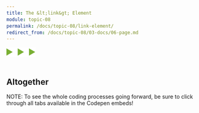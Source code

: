 ```yaml
---
title: The &lt;link&gt; Element
module: topic-08
permalink: /docs/topic-08/link-element/
redirect_from: /docs/topic-08/03-docs/06-page.md
---
```


<img src="./../../../img/arrow-divider.svg" style="width: 75px; border: none; margin: 0px 0 20px 0" />

## Altogether

<span class="label label-info">NOTE:</span> To see the whole coding processes going forward, be sure to click through all tabs available in the Codepen embeds!

<div class="codepen-embed">
  <p data-height="600" data-theme-id="30567" data-slug-hash="VXGPMb" data-default-tab="html,result" data-user="Media-Ed-Online" data-embed-version="2" data-pen-title="Topic-07: Where to Style Pt. 3" class="codepen"></p>
</div>
